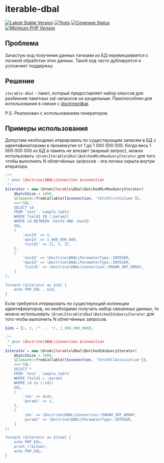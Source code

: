 # iterable-dbal

[![Latest Stable Version](https://img.shields.io/packagist/v/dromru/iterable-dbal.svg?style=flat-square)](https://packagist.org/packages/dromru/iterable-dbal)
[![Tests](https://github.com/dromru/iterable-dbal/workflows/Tests/badge.svg)](https://github.com/dromru/iterable-dbal/actions)
[![Coverage Status](https://coveralls.io/repos/github/dromru/iterable-dbal/badge.svg?branch=master)](https://coveralls.io/github/dromru/iterable-dbal?branch=master)
[![Minimum PHP Version](https://img.shields.io/badge/php-%3E%3D%207.4-8892BF.svg?style=flat-square)](https://php.net/)

## Проблема

Зачастую код получения данных пачками из БД перемешивается с логикой обработки этих данных. Такой код часто дублируется
и усложняет поддержку.

## Решение

`iterable-dbal` - пакет, который предоставляет набор классов для разбиения пакетных sql-запросов на раздельные.
Приспособлен для использования в связке с [doctrine/dbal](https://github.com/doctrine/dbal).

P.S. Реализован с использованием генераторов.

## Примеры использования

Допустим необходимо итерировать по существующим записям в БД с идентификаторами в промежутке от 1 до 1 000 000 000.
Когда весь 1 000 000 000 из БД в память не влезает (жирный запрос), можно
использовать `\Drom\Iterable\Dbal\BatchedMinMaxQueryIterator` для того чтобы выполнить N облегчённых запросов - эта
логика скрыта внутри итератора.

```php
/**
 * @var \Doctrine\DBAL\Connection $connection
 */
$iterator = new \Drom\Iterable\Dbal\BatchedMinMaxQueryIterator(
    $batchSize = 1000,
    \Closure::fromCallable([$connection, 'fetchFirstColumn']),
    <<<'SQL'
    SELECT id
    FROM `test`.`sample_table`
    WHERE field1 IN (:param1)
    WHERE id BETWEEN :minId AND :maxId
    SQL,
    [
        'minId' => 1,
        'maxId' => 1_000_000_000,
        'field1' => [1, 2, 3],
    ],
    [
        'minId' => \Doctrine\DBAL\ParameterType::INTEGER,
        'maxId' => \Doctrine\DBAL\ParameterType::INTEGER,
        'field1' => \Doctrine\DBAL\Connection::PARAM_INT_ARRAY,
    ]
);

foreach ($iterator as $id) {
    echo PHP_EOL . $id;
}
```

Если требуется итерировать по существующей коллекции идентификаторов, но необходимо получать набор связанных данных, то можно
использовать `\Drom\Iterable\Dbal\BatchedIdsQueryIterator` для того чтобы выполнить N облегчённых запросов.

```php
$ids = [1, 2, /* ... */, 1_000_000_000];

/**
 * @var \Doctrine\DBAL\Connection $connection
 */
$iterator = new \Drom\Iterable\Dbal\BatchedIdsQueryIterator(
    $batchSize = 1000,
    \Closure::fromCallable([$connection, 'fetchAllAssociative']),
    <<<'SQL'
    SELECT *
    FROM `test`.`sample_table`
    WHERE field1 = :param1
    WHERE id in (:ids)
    SQL,
    [
        'ids' => $ids,
        'param1' => 1,
    ],
    [
        'ids' => \Doctrine\DBAL\Connection::PARAM_INT_ARRAY,
        'param1' => \Doctrine\DBAL\ParameterType::INTEGER,
    ]
);

foreach ($iterator as $item) {
    echo PHP_EOL;
    print_r($item);
    echo PHP_EOL;
}
```
